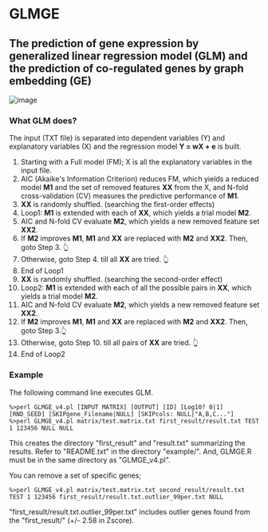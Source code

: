 # GLMGE
## The prediction of gene expression by generalized linear regression model (GLM) and the prediction of co-regulated genes by graph embedding (GE)
![image](https://github.com/Park-Sung-Joon/GLMGE/assets/52985953/afedbb99-cfcc-4564-b751-1b0d1b215bf0)

### What GLM does?
The input (TXT file) is separated into dependent variables (Y) and explanatory variables (X) and the regression model **Y = wX + e** is built.
1. Starting with a Full model (FM); X is all the explanatory variables in the input file.
2. AIC (Akaike's Information Criterion) reduces FM, which yields a reduced model **M1** and the set of removed features **XX** from the X, and N-fold cross-validation (CV) measures the predictive performance of **M1**.
3. **XX** is randomly shuffled. (searching the first-order effects)
4. Loop1: **M1** is extended with each of **XX**, which yields a trial model **M2**.
5. AIC and N-fold CV evaluate **M2**, which yields a new removed feature set **XX2**.
6. If **M2** improves **M1**, **M1** and **XX** are replaced with **M2** and **XX2**. Then, goto Step 3. :point_up_2:
7. Otherwise, goto Step 4. till all **XX** are tried. :point_up_2:
8. End of Loop1
9. **XX** is randomly shuffled. (searching the second-order effect)
10. Loop2: **M1** is extended with each of all the possible pairs in **XX**, which yields a trial model **M2**.
11. AIC and N-fold CV evaluate **M2**, which yields a new removed feature set **XX2**.
12. If **M2** improves **M1**, **M1** and **XX** are replaced with **M2** and **XX2**. Then, goto Step 3.:point_up_2:
13. Otherwise, goto Step 10. till all pairs of **XX** are tried. :point_up_2:
14. End of Loop2

### Example
The following command line executes GLM.
```
%>perl GLMGE_v4.pl [INPUT MATRIX] [OUTPUT] [ID] [Log10? 0|1] [RND_SEED] [SKIPgene_Filename|NULL] [SKIPcols: NULL|"A,B,C..."]
%>perl GLMGE_v4.pl matrix/test.matrix.txt first_result/result.txt TEST 1 123456 NULL NULL
```
This creates the directory "first_result" and "result.txt" summarizing the results. Refer to "README.txt" in the directory "example/". And, GLMGE.R must be in the same directory as "GLMGE_v4.pl".

You can remove a set of specific genes;
```
%>perl GLMGE_v4.pl matrix/test.matrix.txt second_result/result.txt TEST 1 123456 first_result/result.txt.outlier_99per.txt NULL
```
"first_result/result.txt.outlier_99per.txt" includes outlier genes found from the "first_result/" (+/- 2.58 in Zscore).

